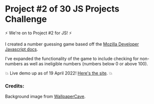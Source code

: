 # Project #2 of 30 JS Projects Challenge

:zap: We're on to Project #2 for JS! :zap:

I created a number guessing game based off the [Mozilla Developer Javascript docs](https://developer.mozilla.org/en-US/docs/Learn/JavaScript/First_steps/A_first_splash).

I've expanded the functionality of the game to include checking for non-numbers as well as ineligible numbers (numbers below 0 or above 100).

:boom: Live demo up as of 19 April 2022! [Here's the site](https://maryanne-numberguess.netlify.app). :boom:

### Credits:
Background image from [WallpaperCave](https://wallpapercave.com/w/uwp384208).